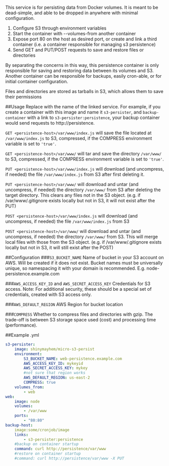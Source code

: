 This service is for persisting data from Docker volumes. It is meant to be dead-simple, and able to be dropped in anywhere with minimal configuration.

1. Configure S3 through environment variables
2. Start the container with --volumes-from another container
3. Expose port 80 on the host as desired port, or create and link a third container (i.e. a container responsible for managing s3 persistence)
4. Send GET and PUT/POST requests to save and restore files or directories

By separating the concerns in this way, this persistence container is only responsible for saving and restoring data between its volumes and S3. Another container can be responsible for backups, easily cron-able, or for initial container configuration.

Files and directories are stored as tarballs in S3, which allows them to save their permissions

##Usage
Replace <persistence-host> with the name of the linked service. For example, if you create a container with this image and name it `s3-persister`, and `backup-container` with a link to `s3-persister:persistence`, your backup container would send requests to http://persistence.

`GET <persistence-host>/var/www/index.js` will save the file located at `/var/www/index.js` to S3, compressed, if the COMPRESS environment variable is set to `'true'`.

`GET <persistence-host>/var/www/` will tar and save the directory `/var/www/` to S3, compressed, if the COMPRESS environment variable is set to `'true'`.

`PUT <persistence-host>/var/www/index.js` will download (and uncompress, if needed) the file `/var/www/index.js` from S3 after first deleting it.

`PUT <persistence-host>/var/www/` will download and untar (and uncompress, if needed) the directory `/var/www/` from S3 after deleting the target directory. This clears any files not in the S3 object. (e.g. if /var/www/.gitignore exists locally but not in S3, it will not exist after the PUT)

`POST <persistence-host>/var/www/index.js` will download (and uncompress, if needed) the file `/var/www/index.js` from S3

`POST <persistence-host>/var/www/` will download and untar (and uncompress, if needed) the directory `/var/www/` from S3. This will merge local files with those from the S3 object. (e.g. if /var/www/.gitignore exists locally but not in S3, it will still exist after the POST)

##Configuration
###`S3_BUCKET_NAME`
Name of bucket in your S3 account on AWS. Will be created if it does not exist. Bucket names must be universally unique, so namespacing it with your domain is recommended. E.g. node-persistence.example.com

###`AWS_ACCESS_KEY_ID` and `AWS_SECRET_ACCESS_KEY`
Credentials for S3 access. Note: For additional security, these should be a special set of credentials, created with S3 access only.

###`AWS_DEFAULT_REGION`
AWS Region for bucket location

###`COMPRESS`
Whether to compress files and directories with gzip. The trade-off is between S3 storage space used (cost) and processing time (performance).

##Example .yml
```yml
s3-persister:
    image: shinymayhem/micro-s3-persist
    environment:
        S3_BUCKET_NAME: web-persistence.example.com
        AWS_ACCESS_KEY_ID: mykeyid
        AWS_SECRET_ACCESS_KEY: mykey
        #not sure that region works
        AWS_DEFAULT_REGION: us-east-2
        COMPRESS: true
    volumes_from:
        - web
web:
    image: node
    volumes:
        - /var/www
    ports:
        - "80:80"
backup-host:
    image:some/cronjob/image
    links:
        - s3-persister:persistence
    #backup on container startup
    command: curl http://persistence/var/www
    #restore on container startup
    #command: curl http://persistence/var/www -X PUT
```

